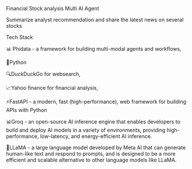 Financial Stock analysis Multi AI Agent

Summarize analyst recommendation and share the latest news on several stocks

Tech Stack

📊 Phidata - a framework for building multi-modal agents and workflows, 

🐍Python

🔍DuckDuckGo for websearch, 

📈Yahoo finance for financial analysis,

⚡FastAPI - a modern, fast (high-performance), web framework for building APIs with Python

📊Groq - an open-source AI inference engine that enables developers to build and deploy AI models in a variety of environments, providing high-performance, low-latency, and energy-efficient AI inference.

🦙LLaMA - a large language model developed by Meta AI that can generate human-like text and respond to prompts, and is designed to be a more efficient and scalable alternative to other language models like LLaMA.

